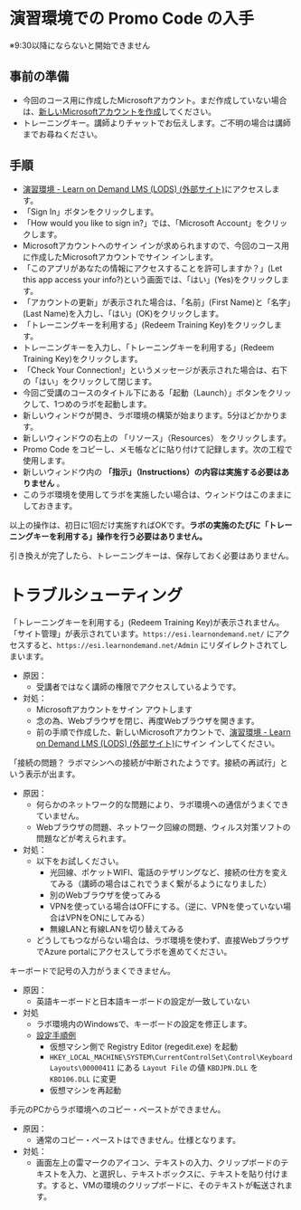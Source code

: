 # 演習環境での Promo Code の入手

※9:30以降にならないと開始できません

## 事前の準備

- 今回のコース用に作成したMicrosoftアカウント。まだ作成していない場合は、[新しいMicrosoftアカウントを作成](msa.md)してください。
- トレーニングキー。講師よりチャットでお伝えします。ご不明の場合は講師までお尋ねください。

## 手順

- [演習環境 - Learn on Demand LMS (LODS) (外部サイト)](https://esi.learnondemand.net/)にアクセスします。
- 「Sign In」ボタンをクリックします。
- 「How would you like to sign in?」では、「Microsoft Account」をクリックします。
- Microsoftアカウントへのサイン インが求められますので、今回のコース用に作成したMicrosoftアカウントでサイン インします。
- 「このアプリがあなたの情報にアクセスすることを許可しますか？」(Let this app access your info?)という画面では、「はい」(Yes)をクリックします。
- 「アカウントの更新」が表示された場合は、「名前」(First Name)と「名字」(Last Name)を入力し、「はい」(OK)をクリックします。
- 「トレーニングキーを利用する」(Redeem Training Key)をクリックします。
- トレーニングキーを入力し、「トレーニングキーを利用する」(Redeem Training Key)をクリックします。
- 「Check Your Connection!」というメッセージが表示された場合は、右下の「はい」をクリックして閉じます。
- 今回ご受講のコースのタイトル下にある「起動（Launch）」ボタンをクリックして、1つめのラボを起動します。
- 新しいウィンドウが開き、ラボ環境の構築が始まります。5分ほどかかります。
- 新しいウィンドウの右上の 「リソース」（Resources） をクリックします。
- Promo Code をコピーし、メモ帳などに貼り付けて記録します。次の工程で使用します。
- 新しいウィンドウ内の **「指示」（Instructions）の内容は実施する必要はありません** 。
- このラボ環境を使用してラボを実施したい場合は、ウィンドウはこのままにしておきます。

以上の操作は、初日に1回だけ実施すればOKです。**ラボの実施のたびに「トレーニングキーを利用する」操作を行う必要はありません。**

引き換えが完了したら、トレーニングキーは、保存しておく必要はありません。

# トラブルシューティング

「トレーニングキーを利用する」(Redeem Training Key)が表示されません。「サイト管理」が表示されています。`https://esi.learnondemand.net/` にアクセスすると、`https://esi.learnondemand.net/Admin` にリダイレクトされてしまいます。

- 原因：
  - 受講者ではなく講師の権限でアクセスしているようです。
- 対処：
  - Microsoftアカウントをサイン アウトします
  - 念の為、Webブラウザを閉じ、再度Webブラウザを開きます。
  - 前の手順で作成した、新しいMicrosoftアカウントで、[演習環境 - Learn on Demand LMS (LODS) (外部サイト)](https://esi.learnondemand.net/)にサイン インしてください。

「接続の問題？ ラボマシンへの接続が中断されたようです。接続の再試行」という表示が出ます。
- 原因：
  - 何らかのネットワーク的な問題により、ラボ環境への通信がうまくできていません。
  - Webブラウザの問題、ネットワーク回線の問題、ウィルス対策ソフトの問題などが考えられます。
- 対処：
  - 以下をお試しください。
    - 光回線、ポケットWIFI、電話のテザリングなど、接続の仕方を変えてみる（講師の場合はこれでうまく繋がるようになりました）
    - 別のWebブラウザを使ってみる
    - VPNを使っている場合はOFFにする。（逆に、VPNを使っていない場合はVPNをONにしてみる）
    - 無線LANと有線LANを切り替えてみる
  - どうしてもつながらない場合は、ラボ環境を使わず、直接WebブラウザでAzure portalにアクセスしてラボを進めてください。

キーボードで記号の入力がうまくできません。

- 原因：
  - 英語キーボードと日本語キーボードの設定が一致していない
- 対処
  - ラボ環境内のWindowsで、キーボードの設定を修正します。
  - [設定手順例](https://qiita.com/Aida1971/items/ea754345828b2613bce6)
    - 仮想マシン側で Registry Editor (regedit.exe) を起動
    - `HKEY_LOCAL_MACHINE\SYSTEM\CurrentControlSet\Control\Keyboard Layouts\00000411` にある `Layout File` の値 `KBDJPN.DLL` を `KBD106.DLL` に変更
    - 仮想マシンを再起動

手元のPCからラボ環境へのコピー・ペーストができません。
- 原因：
  - 通常のコピー・ペーストはできません。仕様となります。
- 対処：
  - 画面左上の雷マークのアイコン、テキストの入力、クリップボードのテキストを入力、と選択し、テキストボックスに、テキストを貼り付けます。すると、VMの環境のクリップボードに、そのテキストが転送されます。

